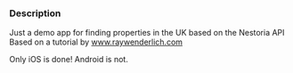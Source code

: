 ### Description

Just a demo app for finding properties in the UK based on the Nestoria API
Based on a tutorial by www.raywenderlich.com

Only iOS is done! Android is not.
